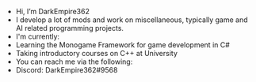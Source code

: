 - Hi, I’m DarkEmpire362
- I develop a lot of mods and work on miscellaneous, typically game and AI related programming projects.
- I'm currently:
-  Learning the Monogame Framework for game development in C#
-  Taking introductory courses on C++ at University
- You can reach me via the following:
-  Discord: DarkEmpire362#9568

<!---
DarkEmpire362/DarkEmpire362 is a ✨ special ✨ repository because its `README.md` (this file) appears on your GitHub profile.
You can click the Preview link to take a look at your changes.
--->
